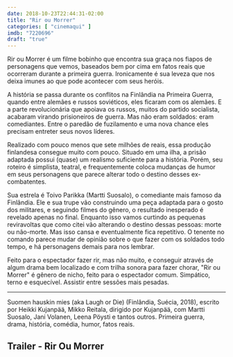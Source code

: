 ```yaml
---
date: 2018-10-23T22:44:31-02:00
title: "Rir ou Morrer"
categories: [ "cinemaqui" ]
imdb: "7220696"
draft: "true"
---
```

Rir ou Morrer é um filme bobinho que encontra sua graça nos fiapos de personagens que vemos, baseados bem por cima em fatos reais que ocorreram durante a primeira guerra. Ironicamente é sua leveza que nos deixa imunes ao que pode acontecer com seus heróis.

A história se passa durante os conflitos na Finlândia na Primeira Guerra, quando entre alemães e russos soviéticos, eles ficaram com os alemães. E a parte revolucionária que apoiava os russos, muitos do partido socialista, acabaram virando prisioneiros de guerra. Mas não eram soldados: eram comediantes. Entre o paredão de fuzilamento e uma nova chance eles precisam entreter seus novos líderes.

Realizado com pouco menos que sete milhões de reais, essa produção finlandesa consegue muito com pouco. Situado em uma ilha, a prisão adaptada possui (quase) um realismo suficiente para a história. Porém, seu roteiro é simplista, teatral, e frequentemente coloca mudanças de humor em seus personagens que parece alterar todo o destino desses ex-combatentes.

Sua estrela é Toivo Parikka (Martti Suosalo), o comediante mais famoso da Finlândia. Ele e sua trupe vão construindo uma peça adaptada para o gosto dos militares, e seguindo filmes do gênero, o resultado inesperado é revelado apenas no final. Enquanto isso vamos curtindo as pequenas reviravoltas que como citei vão alterando o destino dessas pessoas: morte ou não-morte. Mas isso cansa e eventualmente fica repetitivo. O tenente no comando parece mudar de opinião sobre o que fazer com os soldados todo tempo, e há personagens demais para nos lembrar.

Feito para o espectador fazer rir, mas não muito, e conseguir através de algum drama bem localizado e com trilha sonora para fazer chorar, "Rir ou Morrer" é gênero de nicho, feito para o espectador comum. Simpático, terno e esquecível. Assistir entre sessões mais pesadas.

<hr>
Suomen hauskin mies (aka Laugh or Die) (Finlândia, Suécia, 2018), escrito por Heikki Kujanpää, Mikko Reitala, dirigido por Kujanpää, com Martti Suosalo, Jani Volanen, Leena Pöysti e tantos outros. Primeira guerra, drama, história, comédia, humor, fatos reais.
</hr>

<h2>Trailer - Rir Ou Morrer</h2>
